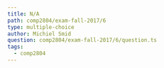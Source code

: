 ```yaml
---
title: N/A
path: comp2804/exam-fall-2017/6
type: multiple-choice
author: Michiel Smid
question: comp2804/exam-fall-2017/6/question.ts
tags:
  - comp2804
---
```


